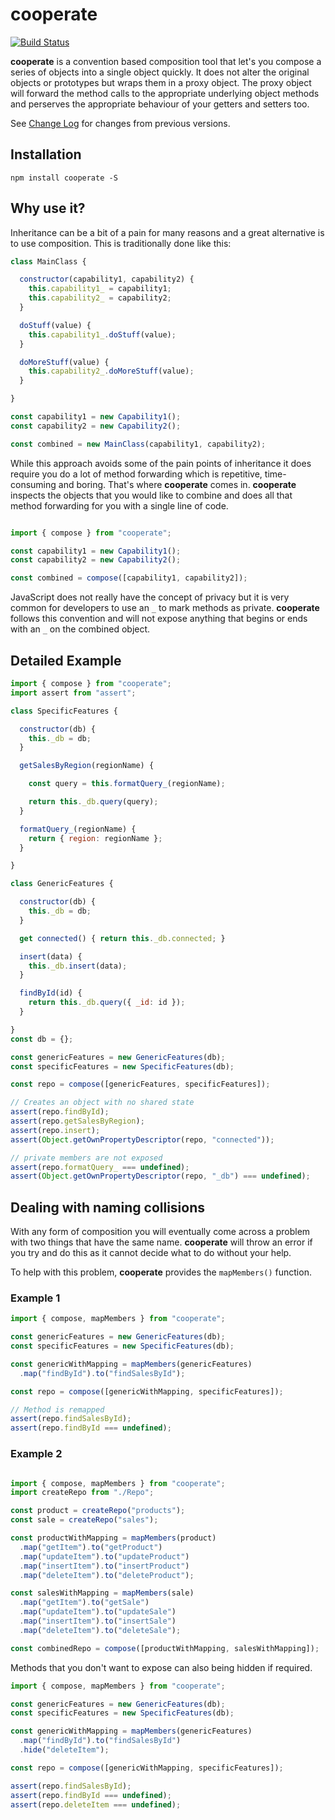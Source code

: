 # cooperate

[![Build Status](https://travis-ci.org/midknight41/cooperate.svg?branch=master)](https://travis-ci.org/midknight41/cooperate)

**cooperate** is a convention based composition tool that let's you compose a series of objects into a single object quickly. It does not alter the original objects or prototypes but wraps them in a proxy object. The proxy object will forward the method calls to the appropriate underlying object methods and perserves the appropriate behaviour of your getters and setters too.

See [Change Log](./CHANGELOG.md) for changes from previous versions.

## Installation
```
npm install cooperate -S
```

## Why use it?

Inheritance can be a bit of a pain for many reasons and a great alternative is to use composition. This is traditionally done like this:

```js
class MainClass {

  constructor(capability1, capability2) {
    this.capability1_ = capability1;
    this.capability2_ = capability2;
  }

  doStuff(value) {
    this.capability1_.doStuff(value);
  }

  doMoreStuff(value) {
    this.capability2_.doMoreStuff(value);
  }

}

const capability1 = new Capability1();
const capability2 = new Capability2();

const combined = new MainClass(capability1, capability2);
```

While this approach avoids some of the pain points of inheritance it does require you do a lot of method forwarding which is repetitive, time-consuming and boring. That's where **cooperate** comes in. **cooperate** inspects the objects that you would like to combine and does all that method forwarding for you with a single line of code. 

```js

import { compose } from "cooperate";

const capability1 = new Capability1();
const capability2 = new Capability2();

const combined = compose([capability1, capability2]);
```

JavaScript does not really have the concept of privacy but it is very common for developers to use an ```_``` to mark methods as private. **cooperate** follows this convention and will not expose anything that begins or ends with an ```_``` on the combined object.

## Detailed Example
```js
import { compose } from "cooperate";
import assert from "assert";

class SpecificFeatures {

  constructor(db) {
    this._db = db;
  }

  getSalesByRegion(regionName) {

    const query = this.formatQuery_(regionName);

    return this._db.query(query);
  }

  formatQuery_(regionName) {
    return { region: regionName };
  }

}

class GenericFeatures {

  constructor(db) {
    this._db = db;
  }

  get connected() { return this._db.connected; }

  insert(data) {
    this._db.insert(data);
  }

  findById(id) {
    return this._db.query({ _id: id });
  }

}
const db = {};

const genericFeatures = new GenericFeatures(db);
const specificFeatures = new SpecificFeatures(db);

const repo = compose([genericFeatures, specificFeatures]);

// Creates an object with no shared state
assert(repo.findById);
assert(repo.getSalesByRegion);
assert(repo.insert);
assert(Object.getOwnPropertyDescriptor(repo, "connected"));

// private members are not exposed
assert(repo.formatQuery_ === undefined);
assert(Object.getOwnPropertyDescriptor(repo, "_db") === undefined);
```

## Dealing with naming collisions

With any form of composition you will eventually come across a problem with two things that have the same name. **cooperate** will throw an error if you try and do this as it cannot decide what to do without your help. 

To help with this problem, **cooperate** provides the ```mapMembers()``` function.

### Example 1

```js
import { compose, mapMembers } from "cooperate";

const genericFeatures = new GenericFeatures(db);
const specificFeatures = new SpecificFeatures(db);

const genericWithMapping = mapMembers(genericFeatures)
  .map("findById").to("findSalesById");

const repo = compose([genericWithMapping, specificFeatures]);

// Method is remapped
assert(repo.findSalesById);
assert(repo.findById === undefined);
```

### Example 2

```js

import { compose, mapMembers } from "cooperate";
import createRepo from "./Repo";

const product = createRepo("products");
const sale = createRepo("sales");

const productWithMapping = mapMembers(product)
  .map("getItem").to("getProduct")
  .map("updateItem").to("updateProduct")
  .map("insertItem").to("insertProduct")
  .map("deleteItem").to("deleteProduct");

const salesWithMapping = mapMembers(sale)
  .map("getItem").to("getSale")
  .map("updateItem").to("updateSale")
  .map("insertItem").to("insertSale")
  .map("deleteItem").to("deleteSale");

const combinedRepo = compose([productWithMapping, salesWithMapping]);

```
Methods that you don't want to expose can also being hidden if required.

```js
import { compose, mapMembers } from "cooperate";

const genericFeatures = new GenericFeatures(db);
const specificFeatures = new SpecificFeatures(db);

const genericWithMapping = mapMembers(genericFeatures)
  .map("findById").to("findSalesById")
  .hide("deleteItem");

const repo = compose([genericWithMapping, specificFeatures]);

assert(repo.findSalesById);
assert(repo.findById === undefined);
assert(repo.deleteItem === undefined);

```
